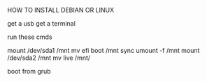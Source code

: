 HOW TO INSTALL DEBIAN OR LINUX

get a usb
get a terminal

run these cmds

mount /dev/sda1 /mnt
mv efi boot /mnt
sync
umount -f /mnt
mount /dev/sda2 /mnt
mv live /mnt/

boot from grub
